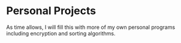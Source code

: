 # Personal Projects

As time allows,  I will fill this with more of my own personal programs including
encryption and sorting algorithms.